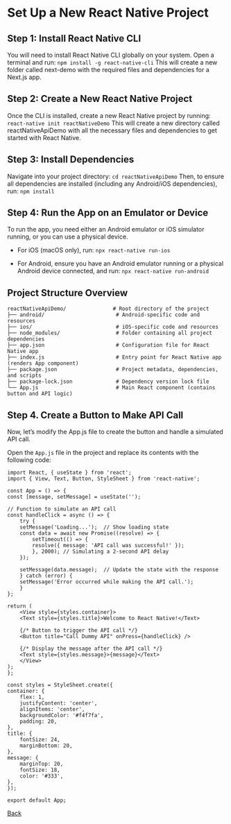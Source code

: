# Set Up a New React Native Project

## Step 1: Install React Native CLI
You will need to install React Native CLI globally on your system. Open a terminal and run:
    `npm install -g react-native-cli`
This will create a new folder called next-demo with the required files and dependencies for a Next.js app.

## Step 2: Create a New React Native Project
Once the CLI is installed, create a new React Native project by running:
    `react-native init reactNativeDemo`
This will create a new directory called reactNativeApiDemo with all the necessary files and dependencies to get started with React Native.

## Step 3: Install Dependencies
Navigate into your project directory:
    `cd reactNativeApiDemo`
Then, to ensure all dependencies are installed (including any Android/iOS dependencies), run:
    `npm install`

## Step 4: Run the App on an Emulator or Device
To run the app, you need either an Android emulator or iOS simulator running, or you can use a physical device.
* For iOS (macOS only), run: 
    `npx react-native run-ios`

* For Android, ensure you have an Android emulator running or a physical Android device connected, and run:
    `npx react-native run-android`

## Project Structure Overview
```
reactNativeApiDemo/               # Root directory of the project
├── android/                       # Android-specific code and resources
├── ios/                           # iOS-specific code and resources
├── node_modules/                  # Folder containing all project dependencies
├── app.json                       # Configuration file for React Native app
├── index.js                       # Entry point for React Native app (renders App component)
├── package.json                   # Project metadata, dependencies, and scripts
├── package-lock.json              # Dependency version lock file
└── App.js                         # Main React component (contains button and API logic)
```

## Step 4. Create a Button to Make API Call
Now, let’s modify the App.js file to create the button and handle a simulated API call.

Open the `App.js` file in the project and replace its contents with the following code:

```
import React, { useState } from 'react';
import { View, Text, Button, StyleSheet } from 'react-native';

const App = () => {
const [message, setMessage] = useState('');

// Function to simulate an API call
const handleClick = async () => {
    try {
    setMessage('Loading...');  // Show loading state
    const data = await new Promise((resolve) => {
        setTimeout(() => {
        resolve({ message: 'API call was successful!' });
        }, 2000); // Simulating a 2-second API delay
    });

    setMessage(data.message);  // Update the state with the response
    } catch (error) {
    setMessage('Error occurred while making the API call.');
    }
};

return (
    <View style={styles.container}>
    <Text style={styles.title}>Welcome to React Native!</Text>

    {/* Button to trigger the API call */}
    <Button title="Call Dummy API" onPress={handleClick} />

    {/* Display the message after the API call */}
    <Text style={styles.message}>{message}</Text>
    </View>
);
};

const styles = StyleSheet.create({
container: {
    flex: 1,
    justifyContent: 'center',
    alignItems: 'center',
    backgroundColor: '#f4f7fa',
    padding: 20,
},
title: {
    fontSize: 24,
    marginBottom: 20,
},
message: {
    marginTop: 20,
    fontSize: 18,
    color: '#333',
},
});

export default App;
```
 
[Back](../Readme.md)